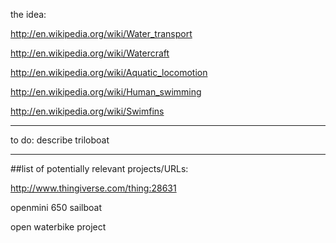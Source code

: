 the idea:

http://en.wikipedia.org/wiki/Water_transport

http://en.wikipedia.org/wiki/Watercraft

http://en.wikipedia.org/wiki/Aquatic_locomotion

http://en.wikipedia.org/wiki/Human_swimming

http://en.wikipedia.org/wiki/Swimfins



*******

to do: describe triloboat

*******

##list of potentially relevant projects/URLs:

http://www.thingiverse.com/thing:28631

openmini 650 sailboat

open waterbike project
